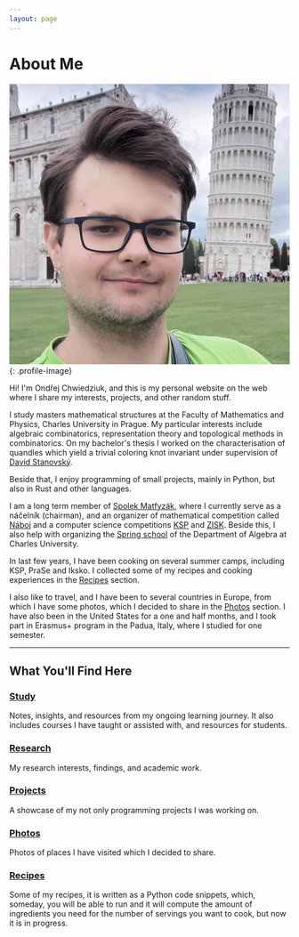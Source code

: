 ```yaml
---
layout: page
---
```


# About Me

![Ondřej Chwiedziuk](/assets/images/ondra-square.png){: .profile-image}

Hi! I'm Ondřej Chwiedziuk, and this is my personal website on the web where I share my interests, projects, and other random stuff.

I study masters mathematical structures at the Faculty of Mathematics and Physics, Charles University in Prague. My particular interests include algebraic combinatorics, representation theory and topological methods in combinatorics. On my bachelor's thesis I worked on the characterisation of quandles which yield a trivial coloring knot invariant under supervision of [David Stanovský](https://www.karlin.mff.cuni.cz/~stanovsk/).

Beside that, I enjoy programming of small projects, mainly in Python, but also in Rust and other languages.

I am a long term member of [Spolek Matfyzák](https://matfyzak.cz/wp/), where I currently serve as a náčelník (chairman), and an organizer of mathematical competition called [Náboj](https://math.naboj.org/cz/cs/) and a computer science competitions [KSP](https://ksp.mff.cuni.cz/) and [ZISK](https://zisk-go.com/). Beside this, I also help with organizing the [Spring school](https://karlin.mff.cuni.cz/~skolavprirode/) of the Department of Algebra at Charles University.

In last few years, I have been cooking on several summer camps, including KSP, PraSe and Iksko. I collected some of my recipes and cooking experiences in the [Recipes](/recipes/) section.

I also like to travel, and I have been to several countries in Europe, from which I have some photos, which I decided to share in the [Photos](/photos/) section. I have also been in the United States for a one and half months, and I took part in Erasmus+ program in the Padua, Italy, where I studied for one semester.

---

## What You'll Find Here

### <span class="button">[Study](/study/)</span>
Notes, insights, and resources from my ongoing learning journey. It also includes courses I have taught or assisted with, and resources for students.

### <span class="button">[Research](/research/)</span>
My research interests, findings, and academic work.

### <span class="button">[Projects](/projects/)</span>
A showcase of my not only programming projects I was working on.

### <span class="button">[Photos](/photos/)</span>
Photos of places I have visited which I decided to share.

### <span class="button">[Recipes](/recipes/)</span>
Some of my recipes, it is written as a Python code snippets, which, someday, you will be able to run and it will compute the amount of ingredients you need for the number of servings you want to cook, but now it is in progress.
